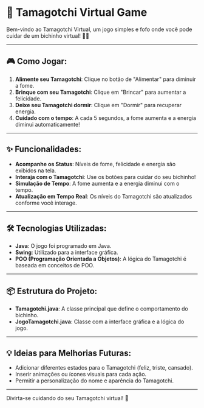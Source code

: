 # 🐾 Tamagotchi Virtual Game

Bem-vindo ao Tamagotchi Virtual, um jogo simples e fofo onde você pode cuidar de um bichinho virtual! 🐶🐱

---

## 🎮 Como Jogar:
1. **Alimente seu Tamagotchi**: Clique no botão de "Alimentar" para diminuir a fome.
2. **Brinque com seu Tamagotchi**: Clique em "Brincar" para aumentar a felicidade.
3. **Deixe seu Tamagotchi dormir**: Clique em "Dormir" para recuperar energia.
4. **Cuidado com o tempo**: A cada 5 segundos, a fome aumenta e a energia diminui automaticamente!

---

## ✨ Funcionalidades:
- **Acompanhe os Status**: Níveis de fome, felicidade e energia são exibidos na tela.
- **Interaja com o Tamagotchi**: Use os botões para cuidar do seu bichinho!
- **Simulação de Tempo**: A fome aumenta e a energia diminui com o tempo.
- **Atualização em Tempo Real**: Os níveis do Tamagotchi são atualizados conforme você interage.

---

## 🛠️ Tecnologias Utilizadas:
- **Java**: O jogo foi programado em Java.
- **Swing**: Utilizado para a interface gráfica.
- **POO (Programação Orientada a Objetos)**: A lógica do Tamagotchi é baseada em conceitos de POO.

---

## 📦 Estrutura do Projeto:
- **Tamagotchi.java**: A classe principal que define o comportamento do bichinho.
- **JogoTamagotchi.java**: Classe com a interface gráfica e a lógica do jogo.

---

## 💡 Ideias para Melhorias Futuras:
- Adicionar diferentes estados para o Tamagotchi (feliz, triste, cansado).
- Inserir animações ou ícones visuais para cada ação.
- Permitir a personalização do nome e aparência do Tamagotchi.

---

Divirta-se cuidando do seu Tamagotchi virtual! 🌟

